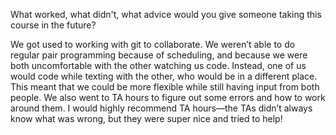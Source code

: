 What worked, what didn't, what advice would you give someone taking this course in the future?

We got used to working with git to collaborate. We weren’t able to do regular pair programming because of scheduling, and because we were both uncomfortable with the other watching us code. Instead, one of us would code while texting with the other, who would be in a different place. This meant that we could be more flexible while still having input from both people. We also went to TA hours to figure out some errors and how to work around them. I would highly recommend TA hours—the TAs didn’t always know what was wrong, but they were super nice and tried to help! 